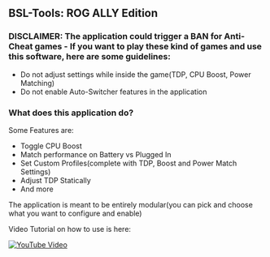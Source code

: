 ## BSL-Tools: ROG ALLY Edition

### DISCLAIMER: The application could trigger a BAN for Anti-Cheat games - If you want to play these kind of games and use this software, here are some guidelines:

* Do not adjust settings while inside the game(TDP, CPU Boost, Power Matching)
* Do not enable Auto-Switcher features in the application

### What does this application do?

Some Features are:
* Toggle CPU Boost
* Match performance on Battery vs Plugged In
* Set Custom Profiles(complete with TDP, Boost and Power Match Settings)
* Adjust TDP Statically
* And more

The application is meant to be entirely modular(you can pick and choose what you want to configure and enable)

Video Tutorial on how to use is here:

[![YouTube Video](https://img.youtube.com/vi/kMPfwmEozeU/0.jpg)](https://www.youtube.com/watch?v=kMPfwmEozeU)
